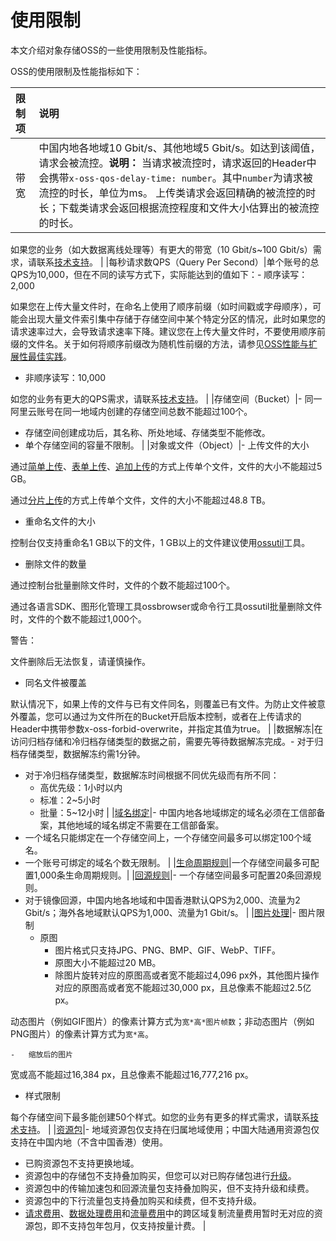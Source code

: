 # 使用限制

本文介绍对象存储OSS的一些使用限制及性能指标。

OSS的使用限制及性能指标如下：

|限制项|说明|
|:--|:-|
|带宽|中国内地各地域10 Gbit/s、其他地域5 Gbit/s。如达到该阈值，请求会被流控。**说明：** 当请求被流控时，请求返回的Header中会携带`x-oss-qos-delay-time: number`。其中`number`为请求被流控的时长，单位为ms。 上传类请求会返回精确的被流控的时长；下载类请求会返回根据流控程度和文件大小估算出的被流控的时长。

如果您的业务（如大数据离线处理等）有更大的带宽（10 Gbit/s~100 Gbit/s）需求，请联系[技术支持](https://selfservice.console.aliyun.com/ticket/createIndex)。 |
|每秒请求数QPS（Query Per Second）|单个账号的总QPS为10,000，但在不同的读写方式下，实际能达到的值如下：-   顺序读写：2,000

如果您在上传大量文件时，在命名上使用了顺序前缀（如时间戳或字母顺序），可能会出现大量文件索引集中存储于存储空间中某个特定分区的情况，此时如果您的请求速率过大，会导致请求速率下降。建议您在上传大量文件时，不要使用顺序前缀的文件名。关于如何将顺序前缀改为随机性前缀的方法，请参见[OSS性能与扩展性最佳实践](/cn.zh-CN/最佳实践/OSS性能与扩展性最佳实践.md)。

-   非顺序读写：10,000

如您的业务有更大的QPS需求，请联系[技术支持](https://selfservice.console.aliyun.com/ticket/createIndex)。 |
|存储空间（Bucket）|-   同一阿里云账号在同一地域内创建的存储空间总数不能超过100个。
-   存储空间创建成功后，其名称、所处地域、存储类型不能修改。
-   单个存储空间的容量不限制。 |
|对象或文件（Object）|-   上传文件的大小

通过[简单上传](/cn.zh-CN/开发指南/对象/文件（Object）/上传文件（Object）/简单上传.md)、[表单上传](/cn.zh-CN/开发指南/对象/文件（Object）/上传文件（Object）/表单上传.md)、[追加上传](/cn.zh-CN/开发指南/对象/文件（Object）/上传文件（Object）/追加上传.md)的方式上传单个文件，文件的大小不能超过5 GB。

通过[分片上传](/cn.zh-CN/开发指南/对象/文件（Object）/上传文件（Object）/分片上传和断点续传.md)的方式上传单个文件，文件的大小不能超过48.8 TB。

-   重命名文件的大小

控制台仅支持重命名1 GB以下的文件，1 GB以上的文件建议使用[ossutil](/cn.zh-CN/常用工具/命令行工具ossutil/常用命令/cp/拷贝文件.md)工具。

-   删除文件的数量

通过控制台批量删除文件时，文件的个数不能超过100个。

通过各语言SDK、图形化管理工具ossbrowser或命令行工具ossutil批量删除文件时，文件的个数不能超过1,000个。

警告：

文件删除后无法恢复，请谨慎操作。

-   同名文件被覆盖

默认情况下，如果上传的文件与已有文件同名，则覆盖已有文件。为防止文件被意外覆盖，您可以通过为文件所在的Bucket开启版本控制，或者在上传请求的Header中携带参数x-oss-forbid-overwrite，并指定其值为true。 |
|数据解冻|在访问归档存储和冷归档存储类型的数据之前，需要先等待数据解冻完成。-   对于归档存储类型，数据解冻约需1分钟。
-   对于冷归档存储类型，数据解冻时间根据不同优先级而有所不同：
    -   高优先级：1小时以内
    -   标准：2~5小时
    -   批量：5~12小时 |
|[域名绑定](/cn.zh-CN/开发指南/存储空间（Bucket）/绑定自定义域名.md)|-   中国内地各地域绑定的域名必须在工信部备案，其他地域的域名绑定不需要在工信部备案。
-   一个域名只能绑定在一个存储空间上，一个存储空间最多可以绑定100个域名。
-   一个账号可绑定的域名个数无限制。 |
|[生命周期规则](/cn.zh-CN/开发指南/对象/文件（Object）/文件生命周期/生命周期规则介绍.md)|一个存储空间最多可配置1,000条生命周期规则。|
|[回源规则](/cn.zh-CN/开发指南/对象/文件（Object）/管理文件/管理回源设置.md)|-   一个存储空间最多可配置20条回源规则。
-   对于镜像回源，中国内地各地域和中国香港默认QPS为2,000、流量为2 Gbit/s；海外各地域默认QPS为1,000、流量为1 Gbit/s。 |
|[图片处理](/cn.zh-CN/开发指南/数据处理/图片处理指南/简介.md)|-   图片限制
    -   原图
        -   图片格式只支持JPG、PNG、BMP、GIF、WebP、TIFF。
        -   原图大小不能超过20 MB。
        -   除图片旋转对应的原图高或者宽不能超过4,096 px外，其他图片操作对应的原图高或者宽不能超过30,000 px，且总像素不能超过2.5亿 px。

动态图片（例如GIF图片）的像素计算方式为`宽*高*图片帧数`；非动态图片（例如PNG图片）的像素计算方式为`宽*高`。

    -   缩放后的图片

宽或高不能超过16,384 px，且总像素不能超过16,777,216 px。

-   样式限制

每个存储空间下最多能创建50个样式。如您的业务有更多的样式需求，请联系[技术支持](https://selfservice.console.aliyun.com/ticket/createIndex)。 |
|[资源包](/cn.zh-CN/计量计费/计费方式/包年包月（资源包）/资源包介绍.md)|-   地域资源包仅支持在归属地域使用；中国大陆通用资源包仅支持在中国内地（不含中国香港）使用。
-   已购资源包不支持更换地域。
-   资源包中的存储包不支持叠加购买，但您可以对已购存储包进行[升级](/cn.zh-CN/计量计费/计费方式/包年包月（资源包）/资源包介绍.mdsection_nnt_zug_lsv)。
-   资源包中的传输加速包和回源流量包支持叠加购买，但不支持升级和续费。
-   资源包中的下行流量包支持叠加购买和续费，但不支持升级。
-   [请求费用](/cn.zh-CN/计量计费/计量项和计费项/请求费用.md)、[数据处理费用](/cn.zh-CN/计量计费/计量项和计费项/数据处理费用.md)和[流量费用](/cn.zh-CN/计量计费/计量项和计费项/流量费用.md)中的跨区域复制流量费用暂时无对应的资源包，即不支持包年包月，仅支持按量计费。 |

